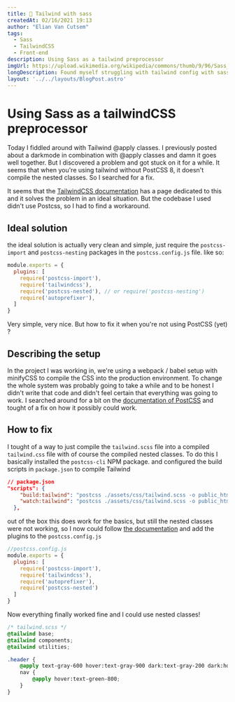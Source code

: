 ```yaml
---
title: 💄 Tailwind with sass
createdAt: 02/16/2021 19:13 
author: "Elian Van Cutsem"
tags:
  - Sass
  - TailwindCSS
  - Front-end
description: Using Sass as a tailwind preprocessor
imgUrl: https://upload.wikimedia.org/wikipedia/commons/thumb/9/96/Sass_Logo_Color.svg/1200px-Sass_Logo_Color.svg.png
longDescription: Found myself struggling with tailwind config with sass preprocessor, so I figured I'd share a solution
layout: '../../layouts/BlogPost.astro'
---
```


# Using Sass as a tailwindCSS preprocessor

Today I fiddled around with Tailwind @apply classes. I previously posted about a darkmode in combination with @apply classes and damn it goes well together. But I discovered a problem and got stuck on it for a while. It seems that when you're using tailwind without PostCSS 8, it doesn't compile the nested classes. So I searched for a fix.

It seems that the [TailwindCSS documentation](<https://tailwindcss.com/docs/using-with-preprocessors>) has a page dedicated to this and it solves the problem in an ideal situation. But the codebase I used didn't use Postcss, so I had to find a workaround.

## Ideal solution

the ideal solution is actually very clean and simple, just require the `postcss-import` and `postcss-nesting` packages in the `postcss.config.js` file. like so:

```javascript
module.exports = {
  plugins: [
    require('postcss-import'),
    require('tailwindcss'),
    require('postcss-nested'), // or require('postcss-nesting')
    require('autoprefixer'),
  ]
}
```

Very simple, very nice. But how to fix it when you're not using PostCSS (yet) ?

## Describing the setup

In the project I was working in, we're using a webpack / babel setup with minifyCSS to compile the CSS into the production environment. To change the whole system was probably going to take a while and to be honest I didn't write that code and didn't feel certain that everything was going to work.
I searched around for a bit on the [documentation of PostCSS](<https://github.com/postcss/postcss#usage>) and tought of a fix on how it possibly could work.

## How to fix

I tought of a way to just compile the `tailwind.scss` file into a compiled `tailwind.css` file with of course the compiled nested classes. To do this I basically installed the `postcss-cli` NPM package. and configured the build scripts in `package.json` to compile Tailwind

```json
// package.json
"scripts": {
    "build:tailwind": "postcss ./assets/css/tailwind.scss -o public_html/assets/css/tailwindoutput.css",
    "watch:tailwind": "postcss ./assets/css/tailwind.scss -o public_html/assets/css/tailwindoutput.css --watch"
  },
```

out of the box this does work for the basics, but still the nested classes were not working, so I now could follow [the documentation](<https://github.com/postcss/postcss#usage>) and add the plugins to the `postcss.config.js`

```javascript
//postcss.config.js
module.exports = {
  plugins: [
    require('postcss-import'),
    require('tailwindcss'),
    require('autoprefixer'),
    require('postcss-nested')
  ]
}
```

Now everything finally worked fine and I could use nested classes!

```scss
/* tailwind.scss */
@tailwind base;
@tailwind components;
@tailwind utilities;

.header {
    @apply text-gray-600 hover:text-gray-900 dark:text-gray-200 dark:hover:text-gray-50;
    nav {
        @apply hover:text-green-800;
    }
}

```